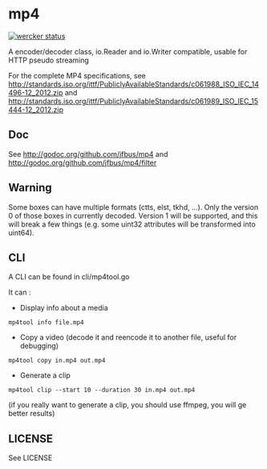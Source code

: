 # mp4


[![wercker status](https://app.wercker.com/status/880648789317885e754d7054fa026b56/s/master "wercker status")](https://app.wercker.com/project/bykey/880648789317885e754d7054fa026b56)

A encoder/decoder class, io.Reader and io.Writer compatible, usable for HTTP pseudo streaming

For the complete MP4 specifications, see http://standards.iso.org/ittf/PubliclyAvailableStandards/c061988_ISO_IEC_14496-12_2012.zip and http://standards.iso.org/ittf/PubliclyAvailableStandards/c061989_ISO_IEC_15444-12_2012.zip

## Doc

See http://godoc.org/github.com/jfbus/mp4 and http://godoc.org/github.com/jfbus/mp4/filter

## Warning

Some boxes can have multiple formats (ctts, elst, tkhd, ...). Only the version 0 of those boxes in currently decoded.
Version 1 will be supported, and this will break a few things (e.g. some uint32 attributes will be transformed into uint64).

## CLI

A CLI can be found in cli/mp4tool.go

It can :

* Display info about a media
```
mp4tool info file.mp4
```
* Copy a video (decode it and reencode it to another file, useful for debugging)
```
mp4tool copy in.mp4 out.mp4
```
* Generate a clip
```
mp4tool clip --start 10 --duration 30 in.mp4 out.mp4
```

(if you really want to generate a clip, you should use ffmpeg, you will ge better results)

## LICENSE

See LICENSE